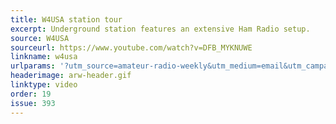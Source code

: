 ```yaml
---
title: W4USA station tour
excerpt: Underground station features an extensive Ham Radio setup.
source: W4USA
sourceurl: https://www.youtube.com/watch?v=DFB_MYKNUWE
linkname: w4usa
urlparams: '?utm_source=amateur-radio-weekly&utm_medium=email&utm_campaign=newsletter'
headerimage: arw-header.gif
linktype: video
order: 19
issue: 393
---
```

